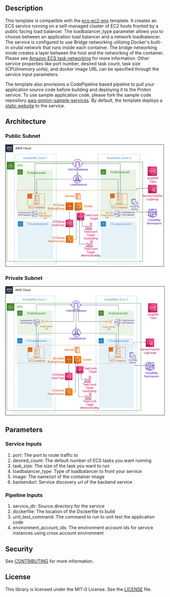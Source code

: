 ## Description

This template is compatible with the [ecs-ec2-env](../../environment-templates/ecs-ec2-env) template. It creates an ECS service running on a self-managed cluster of EC2 hosts fronted by a public facing load balancer. The loadbalancer_type parameter allows you to choose between an application load balancer and a network loadbalancer. The service is configured to use Bridge networking utilizing Docker's built-in virutal network that runs inside each container. The bridge networking mode creates a layer between the host and the networking of the container. Please see [Amazon ECS task networking](https://docs.aws.amazon.com/AmazonECS/latest/developerguide/task-networking.html) for more information. Other service properties like port number, desired task count, task size (CPU/memory units), and docker image URL can be specified through the service input parameters. 

The template also provisions a CodePipeline based pipeline to pull your application source code before building and deploying it to the Proton service. To use sample application code, please fork the sample code repository [aws-proton-sample-services](https://github.com/aws-samples/aws-proton-sample-services). By default, the template deploys a [static website](https://github.com/aws-samples/aws-proton-sample-services/tree/main/ecs-static-website) to the service.

## Architecture

### Public Subnet
![lb-ecs-ec2-public-srv](../../images/lb-ecs-ec2-public-srv.png)

### Private Subnet
![lb-ecs-ec2-private-srv](../../images/lb-ecs-ec2-private-srv.png)

## Parameters

### Service Inputs

1. port: The port to route traffic to
2. desired_count: The default number of ECS tasks you want running
3. task_size: The size of the task you want to run
4. loadbalancer_type: Type of loadbalancer to front your service
5. image: The name/url of the container image
6. backendurl: Service discovery url of the backend service

### Pipeline Inputs

1. service_dir: Source directory for the service
2. dockerfile: The location of the Dockerfile to build
3. unit_test_command: The command to run to unit test the application code
4. environment_account_ids: The environment account ids for service instances using cross account environment

## Security

See [CONTRIBUTING](../../CONTRIBUTING.md#security-issue-notifications) for more information.

## License

This library is licensed under the MIT-0 License. See the [LICENSE](../../LICENSE) file.


